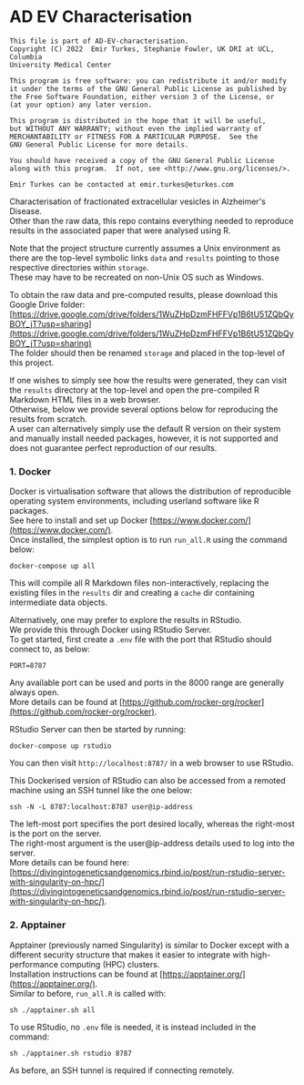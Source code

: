 # AD EV Characterisation

```
This file is part of AD-EV-characterisation.
Copyright (C) 2022  Emir Turkes, Stephanie Fowler, UK DRI at UCL, Columbia
University Medical Center

This program is free software: you can redistribute it and/or modify
it under the terms of the GNU General Public License as published by
the Free Software Foundation, either version 3 of the License, or
(at your option) any later version.

This program is distributed in the hope that it will be useful,
but WITHOUT ANY WARRANTY; without even the implied warranty of
MERCHANTABILITY or FITNESS FOR A PARTICULAR PURPOSE.  See the
GNU General Public License for more details.

You should have received a copy of the GNU General Public License
along with this program.  If not, see <http://www.gnu.org/licenses/>.

Emir Turkes can be contacted at emir.turkes@eturkes.com
```

Characterisation of fractionated extracellular vesicles in Alzheimer's Disease.  
Other than the raw data, this repo contains everything needed to reproduce results in the associated paper that were analysed using R.

Note that the project structure currently assumes a Unix environment as there are the top-level symbolic links `data` and `results` pointing to those respective directories within `storage`.  
These may have to be recreated on non-Unix OS such as Windows.

To obtain the raw data and pre-computed results, please download this Google Drive folder:  
[https://drive.google.com/drive/folders/1WuZHpDzmFHFFVp1B6tU51ZQbQyBOY_jT?usp=sharing](https://drive.google.com/drive/folders/1WuZHpDzmFHFFVp1B6tU51ZQbQyBOY_jT?usp=sharing)  
The folder should then be renamed `storage` and placed in the top-level of this project.

If one wishes to simply see how the results were generated, they can visit the `results` directory at the top-level and open the pre-compiled R Markdown HTML files in a web browser.  
Otherwise, below we provide several options below for reproducing the results from scratch.  
A user can alternatively simply use the default R version on their system and manually install needed packages, however, it is not supported and does not guarantee perfect reproduction of our results.

### 1. Docker

Docker is virtualisation software that allows the distribution of reproducible operating system environments, including userland software like R packages.  
See here to install and set up Docker [https://www.docker.com/](https://www.docker.com/).  
Once installed, the simplest option is to run `run_all.R` using the command below:

```
docker-compose up all
```

This will compile all R Markdown files non-interactively, replacing the existing files in the `results` dir and creating a `cache` dir containing intermediate data objects.

Alternatively, one may prefer to explore the results in RStudio.  
We provide this through Docker using RStudio Server.  
To get started, first create a `.env` file with the port that RStudio should connect to, as below:

```
PORT=8787
```

Any available port can be used and ports in the 8000 range are generally always open.  
More details can be found at [https://github.com/rocker-org/rocker](https://github.com/rocker-org/rocker).

RStudio Server can then be started by running:

```
docker-compose up rstudio
```

You can then visit `http://localhost:8787/` in a web browser to use RStudio.

This Dockerised version of RStudio can also be accessed from a remoted machine using an SSH tunnel like the one below:

```
ssh -N -L 8787:localhost:8787 user@ip-address
```

The left-most port specifies the port desired locally, whereas the right-most is the port on the server.  
The right-most argument is the user@ip-address details used to log into the server.  
More details can be found here: [https://divingintogeneticsandgenomics.rbind.io/post/run-rstudio-server-with-singularity-on-hpc/](https://divingintogeneticsandgenomics.rbind.io/post/run-rstudio-server-with-singularity-on-hpc/).

### 2. Apptainer

Apptainer (previously named Singularity) is similar to Docker except with a different security structure that makes it easier to integrate with high-performance computing (HPC) clusters.  
Installation instructions can be found at [https://apptainer.org/](https://apptainer.org/).  
Similar to before, `run_all.R` is called with:

```
sh ./apptainer.sh all
```

To use RStudio, no `.env` file is needed, it is instead included in the command:

```
sh ./apptainer.sh rstudio 8787
```

As before, an SSH tunnel is required if connecting remotely.
